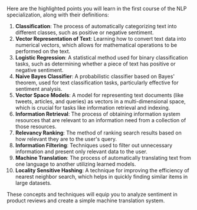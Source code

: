 Here are the highlighted points you will learn in the first course of the NLP specialization, along with their definitions:

1. **Classification**: The process of automatically categorizing text into different classes, such as positive or negative sentiment.
2. **Vector Representation of Text**: Learning how to convert text data into numerical vectors, which allows for mathematical operations to be performed on the text.
3. **Logistic Regression**: A statistical method used for binary classification tasks, such as determining whether a piece of text has positive or negative sentiment.
4. **Naive Bayes Classifier**: A probabilistic classifier based on Bayes' theorem, used for text classification tasks, particularly effective for sentiment analysis.
5. **Vector Space Models**: A model for representing text documents (like tweets, articles, and queries) as vectors in a multi-dimensional space, which is crucial for tasks like information retrieval and indexing.
6. **Information Retrieval**: The process of obtaining information system resources that are relevant to an information need from a collection of those resources.
7. **Relevancy Ranking**: The method of ranking search results based on how relevant they are to the user's query.
8. **Information Filtering**: Techniques used to filter out unnecessary information and present only relevant data to the user.
9. **Machine Translation**: The process of automatically translating text from one language to another utilizing learned models.
10. **Locality Sensitive Hashing**: A technique for improving the efficiency of nearest neighbor search, which helps in quickly finding similar items in large datasets.

These concepts and techniques will equip you to analyze sentiment in product reviews and create a simple machine translation system.
